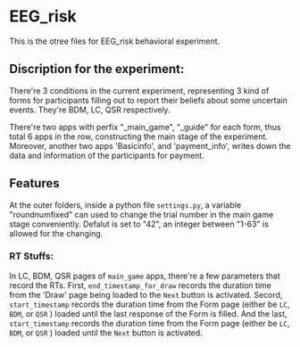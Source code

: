 # EEG_risk
This is the otree files for EEG_risk behavioral experiment.

## Discription for the experiment:
There're 3 conditions in the current experiment, representing 3 kind of forms for participants filling out to report their beliefs about some uncertain events. They're BDM, LC, QSR respectively.

There're two apps with perfix "_main_game", "_guide" for each form, thus total 6 apps in the row, constructing the main stage of the experiment.
Moreover, another two apps 'Basicinfo', and  'payment_info', writes down the data and information of the participants for payment.

## Features
At the outer folders, inside a python file `settings.py`, a variable "roundnumfixed" can used to change the trial number in the main game stage conveniently. Defalut is set to "42", an integer between "1-63" is allowed for the changing.

### RT Stuffs:

In LC, BDM, QSR pages of `main_game` apps, there're a few parameters that record the RTs.
First, `end_timestamp_for_draw` records the duration time from the 'Draw' page being loaded to the `Next` button is activated.
Secord, `start_timestamp` records the duration time from the Form page (either be `LC`, `BDM`, or `QSR` ) loaded until the last response of the Form is filled.
And the last, `start_timestamp` records the duration time from the Form page (either be `LC`, `BDM`, or `QSR` ) loaded until the `Next` button is activated.

